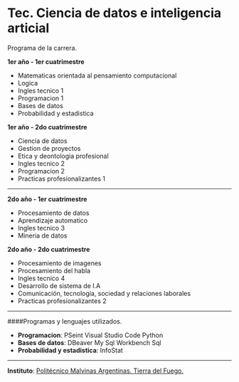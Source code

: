 ﻿

# Tec. Ciencia de datos e inteligencia articial

Programa de la carrera.

**1er año - 1er cuatrimestre** 

* Matematicas orientada al pensamiento computacional
* Logica
* Ingles tecnico 1
* Programacion 1
* Bases de datos
* Probabilidad y estadistica

**1er año - 2do cuatrimestre**

* Ciencia de datos
* Gestion de proyectos
* Etica y deontologia profesional
* Ingles tecnico 2
* Programacion 2
* Practicas profesionalizantes 1

------------

**2do año - 1er cuatrimestre**
* Procesamiento de datos
* Aprendizaje automatico
* Ingles tecnico 3
* Mineria de datos

**2do año - 2do cuatrimestre**

* Procesamiento de imagenes
* Procesamiento del habla
* Ingles tecnico 4
* Desarrollo de sistema de I.A
* Comunicación, tecnología, sociedad y relaciones laborales
* Practicas profesionalizantes 2


------------
####Programas y lenguajes utilizados. 
* **Programacion**: 
		PSeint
		Visual Studio Code
		Python
* **Bases de datos**: 
		DBeaver
		My Sql Workbench
		Sql
* **Probabilidad y estadistica**: 
		InfoStat

------------
**Instituto**: [Politécnico Malvinas Argentinas. Tierra del Fuego.](https://politecnico.tdf.gob.ar/ "Politécnico Malvinas Argentinas. Tierra del Fuego.")